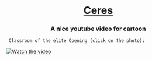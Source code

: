 <!-- PROJECT LOGO -->
<br />
<p align="center">
  <a href="https://rocketseat.com.br">
    <h1 style='text-align:center;'>Ceres</h1>
  </a>

  <h3 align="center">A nice youtube video for cartoon</h3>
</p>

<!--      Tokyo Ghoul Opening (click on the photo): 
[![Watch the video](https://img.youtube.com/vi/A7ragsVf99s/hqdefault.jpg)](https://youtu.be/A7ragsVf99s) -->

     Classroom of the elite Opening (click on the photo): 
[![Watch the video](https://img.youtube.com/vi/W60PzS0q-GY/hqdefault.jpg)](https://youtu.be/A7ragsVf99s)

